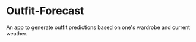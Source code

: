 # Outfit-Forecast
An app to generate outfit predictions based on one's wardrobe and current weather.
